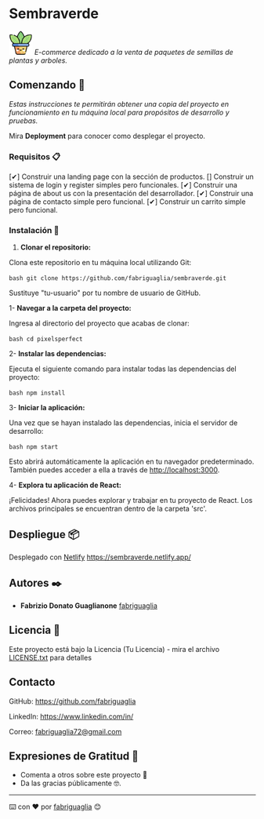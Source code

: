 # Sembraverde
![Logo](/public/plantaLogo.png)
_E-commerce dedicado a la venta de paquetes de semillas de plantas y arboles._

## Comenzando 🚀

_Estas instrucciones te permitirán obtener una copia del proyecto en funcionamiento en tu máquina local para propósitos de desarrollo y pruebas._

Mira **Deployment** para conocer como desplegar el proyecto.


### Requisitos 📋

[✔] Construir una landing page con la sección de productos.
[] Construir un sistema de login y register simples pero funcionales.
[✔] Construir una página de about us con la presentación del desarrollador.
[✔] Construir una página de contacto simple pero funcional.
[✔] Construir un carrito simple pero funcional.

### Instalación 🔧

1. **Clonar el repositorio:**

Clona este repositorio en tu máquina local utilizando Git:

```bash git clone https://github.com/fabriguaglia/sembraverde.git```

Sustituye "tu-usuario" por tu nombre de usuario de GitHub.

1- **Navegar a la carpeta del proyecto:**

Ingresa al directorio del proyecto que acabas de clonar:

```bash cd pixelsperfect```

2- **Instalar las dependencias:**

Ejecuta el siguiente comando para instalar todas las dependencias del proyecto:

```bash npm install```

3- **Iniciar la aplicación:**

Una vez que se hayan instalado las dependencias, inicia el servidor de desarrollo:

```bash npm start```

Esto abrirá automáticamente la aplicación en tu navegador predeterminado. También puedes acceder a ella a través de <http://localhost:3000>.

4- **Explora tu aplicación de React:**

¡Felicidades! Ahora puedes explorar y trabajar en tu proyecto de React. Los archivos principales se encuentran dentro de la carpeta 'src'.

## Despliegue 📦

Desplegado con [Netlify](https://www.netlify.com/)
https://sembraverde.netlify.app/

## Autores ✒️

* **Fabrizio Donato Guaglianone** [fabriguaglia](https://github.com/fabriguaglia)

## Licencia 📄

Este proyecto está bajo la Licencia (Tu Licencia) - mira el archivo [LICENSE.txt](LICENSE.txt) para detalles

## Contacto

GitHub: <https://github.com/fabriguaglia>

LinkedIn: <https://www.linkedin.com/in/>

Correo: <fabriguaglia72@gmail.com>

## Expresiones de Gratitud 🎁

* Comenta a otros sobre este proyecto 📢
* Da las gracias públicamente 🤓.

---
⌨️ con ❤️ por [fabriguaglia](https://github.com/fabriguaglia) 😊